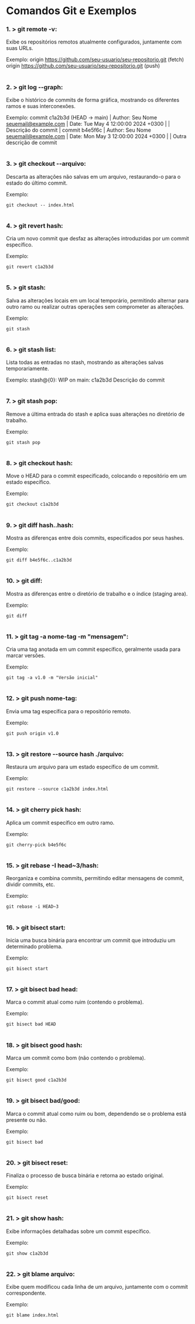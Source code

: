 # Comandos Git e Exemplos

### 1. > **git remote -v**:


 Exibe os repositórios remotos atualmente configurados, juntamente com suas URLs.

Exemplo:
origin https://github.com/seu-usuario/seu-repositorio.git (fetch)
origin https://github.com/seu-usuario/seu-repositorio.git (push)


#

### 2. > **git log --graph**:

 Exibe o histórico de commits de forma gráfica, mostrando os diferentes ramos e suas interconexões.

Exemplo:
commit c1a2b3d (HEAD -> main)
| Author: Seu Nome seuemail@example.com
| Date: Tue May 4 12:00:00 2024 +0300
|
| Descrição do commit
|
commit b4e5f6c
| Author: Seu Nome seuemail@example.com
| Date: Mon May 3 12:00:00 2024 +0300
|
| Outra descrição de commit

#

### 3. > **git checkout --arquivo**:


 Descarta as alterações não salvas em um arquivo, restaurando-o para o estado do último commit.

Exemplo:
```
git checkout -- index.html
```

#


### 4. > **git revert hash**:


 Cria um novo commit que desfaz as alterações introduzidas por um commit específico.

Exemplo:
```
git revert c1a2b3d
```

#

### 5. > **git stash**:


 Salva as alterações locais em um local temporário, permitindo alternar para outro ramo ou realizar outras operações sem comprometer as alterações.

Exemplo:
```
git stash
```

#

### 6. > **git stash list**:


 Lista todas as entradas no stash, mostrando as alterações salvas temporariamente.

Exemplo:
stash@{0}: WIP on main: c1a2b3d Descrição do commit

#


### 7. > **git stash pop**:


 Remove a última entrada do stash e aplica suas alterações no diretório de trabalho.

Exemplo:
```
git stash pop
```
#


### 8. > **git checkout hash**:


 Move o HEAD para o commit especificado, colocando o repositório em um estado específico.

Exemplo:
```
git checkout c1a2b3d
```
#


### 9. > **git diff hash..hash**:


 Mostra as diferenças entre dois commits, especificados por seus hashes.

Exemplo:
```
git diff b4e5f6c..c1a2b3d
```

#

### 10. > **git diff**:


 Mostra as diferenças entre o diretório de trabalho e o índice (staging area).

 Exemplo:
 ```
 git diff
 ```

#

### 11. > **git tag -a nome-tag -m "mensagem"**:


 Cria uma tag anotada em um commit específico, geralmente usada para marcar versões.

 Exemplo:
 ```
 git tag -a v1.0 -m "Versão inicial"
 ```

#

### 12. > **git push nome-tag**:


 Envia uma tag específica para o repositório remoto.

 Exemplo:
 ```
 git push origin v1.0
 ```

#

### 13. > **git restore --source hash ./arquivo**:


 Restaura um arquivo para um estado específico de um commit.

 Exemplo:
 ```
 git restore --source c1a2b3d index.html
 ```

#

### 14. > **git cherry pick hash**:


 Aplica um commit específico em outro ramo.

 Exemplo:
 ```
 git cherry-pick b4e5f6c
 ```

#

### 15. > **git rebase -I head~3/hash**:


 Reorganiza e combina commits, permitindo editar mensagens de commit, dividir commits, etc.

 Exemplo:
 ```
 git rebase -i HEAD~3
 ```

#

### 16. > **git bisect start**:


 Inicia uma busca binária para encontrar um commit que introduziu um determinado problema.

 Exemplo:
 ```
 git bisect start
 ```
#

### 17. > **git bisect bad head**:


 Marca o commit atual como ruim (contendo o problema).

 Exemplo:
 ```
 git bisect bad HEAD
 ```
#

### 18. > **git bisect good hash**:


 Marca um commit como bom (não contendo o problema).

 Exemplo:
 ```
 git bisect good c1a2b3d
 ```
#

### 19. > **git bisect bad/good**:


 Marca o commit atual como ruim ou bom, dependendo se o problema está presente ou não.

 Exemplo:
 ```
 git bisect bad
 ```
#

### 20. > **git bisect reset**:


 Finaliza o processo de busca binária e retorna ao estado original.

 Exemplo:
 ```
 git bisect reset
 ```
#

### 21. > **git show hash**:


 Exibe informações detalhadas sobre um commit específico.

 Exemplo:
 ```
 git show c1a2b3d
 ```
#

### 22. > **git blame arquivo**:


 Exibe quem modificou cada linha de um arquivo, juntamente com o commit correspondente.

 Exemplo:
 ```
 git blame index.html
 ```
